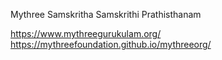 Mythree Samskritha Samskrithi Prathisthanam

https://www.mythreegurukulam.org/
https://mythreefoundation.github.io/mythreeorg/
